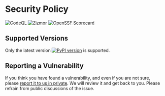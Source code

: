 # Security Policy

[![CodeQL](https://github.com/django-commons/django-enum/actions/workflows/github-code-scanning/codeql/badge.svg?branch=main)](https://github.com/django-commons/django-enum/actions/workflows/github-code-scanning/codeql?query=branch:main)
[![Zizmor](https://github.com/django-commons/django-enum/actions/workflows/zizmor.yml/badge.svg?branch=main)](https://woodruffw.github.io/zizmor)
[![OpenSSF Scorecard](https://api.securityscorecards.dev/projects/github.com/django-commons/django-enum/badge)](https://securityscorecards.dev/viewer/?uri=github.com/django-commons/django-enum)

## Supported Versions

Only the latest version [![PyPI version](https://badge.fury.io/py/django-enum.svg)](https://pypi.python.org/pypi/django-enum) is supported.

## Reporting a Vulnerability

If you think you have found a vulnerability, and even if you are not sure, please [report it to us in private](https://github.com/django-commons/django-enum/security/advisories/new). We will review it and get back to you. Please refrain from public discussions of the issue.

